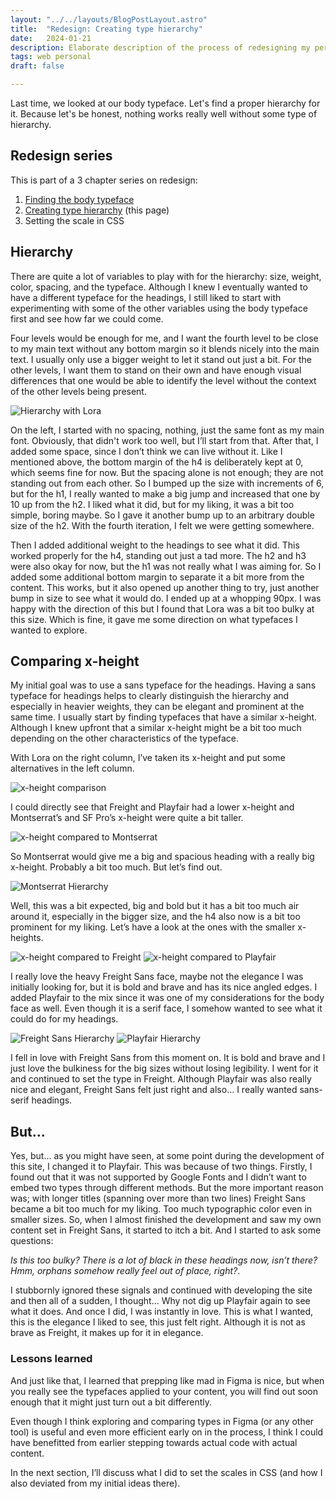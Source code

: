 ```yaml
---
layout: "../../layouts/BlogPostLayout.astro"
title:  "Redesign: Creating type hierarchy"
date:   2024-01-21
description: Elaborate description of the process of redesigning my personal site.
tags: web personal
draft: false

---
```


<div class="span2-4">
  <p class="lead">Last time, we looked at our body typeface. Let's find a proper hierarchy for it. Because let's be honest, nothing works really well without some type of hierarchy.
</p>

## Redesign series
This is part of a 3 chapter series on redesign:
1. [Finding the body typeface](../blog/redesign-finding-the-body-typeface.html "Finding the body copy typeface" )
2. [Creating type hierarchy](../blog/redesign-creating-type-hierarchy.html "Creating type hierarchy") (this page)
3. Setting the scale in CSS

## Hierarchy
There are quite a lot of variables to play with for the hierarchy: size, weight, color, spacing, and the typeface. Although I knew I eventually wanted to have a different typeface for the headings, I still liked to start with experimenting with some of the other variables using the body typeface first and see how far we could come.

Four levels would be enough for me, and I want the fourth level to be close to my main text without any bottom margin so it blends nicely into the main text. I usually only use a bigger weight to let it stand out just a bit. For the other levels, I want them to stand on their own and have enough visual differences that one would be able to identify the level without the context of the other levels being present.
</div>

<div class="bleed">

![Hierarchy with Lora](../../assets/type-hierarchy-lora.png "Type hierarchy with Lora")

</div>
<div class="span2-4">

On the left, I started with no spacing, nothing, just the same font as my main font. Obviously, that didn't work too well, but I’ll start from that. After that, I added some space, since I don’t think we can live without it. Like I mentioned above, the bottom margin of the h4 is deliberately kept at 0, which seems fine for now. But the spacing alone is not enough; they are not standing out from each other. So I bumped up the size with increments of 6, but for the h1, I really wanted to make a big jump and increased that one by 10 up from the h2. I liked what it did, but for my liking, it was a bit too simple, boring maybe. So I gave it another bump up to an arbitrary double size of the h2. With the fourth iteration, I felt we were getting somewhere.

Then I added additional weight to the headings to see what it did. This worked properly for the h4, standing out just a tad more. The h2 and h3 were also okay for now, but the h1 was not really what I was aiming for. So I added some additional bottom margin to separate it a bit more from the content. This works, but it also opened up another thing to try, just another bump in size to see what it would do. I ended up at a whopping 90px. I was happy with the direction of this but I found that Lora was a bit too bulky at this size. Which is fine, it gave me some direction on what typefaces I wanted to explore.

## Comparing x-height
My initial goal was to use a sans typeface for the headings. Having a sans typeface for headings helps to clearly distinguish the hierarchy and especially in heavier weights, they can be elegant and prominent at the same time. I usually start by finding typefaces that have a similar x-height. Although I knew upfront that a similar x-height might be a bit too much depending on the other characteristics of the typeface.

With Lora on the right column, I’ve taken its x-height and put some alternatives in the left column.

![x-height comparison](../../assets/x-height-comparison.png "x-height comparison")


I could directly see that Freight and Playfair had a lower x-height and Montserrat’s and SF Pro’s x-height were quite a bit taller.
</div>


<div class="bleed">

![x-height compared to Montserrat](../../assets/type-x-height-montserrat.png "x-height compared to Montserrat")

</div>

<div class="span2-4">

So Montserrat would give me a big and spacious heading with a really big x-height. Probably a bit too much. But let’s find out.

</div>
<div class="bleed">

![Montserrat Hierarchy](../../assets/type-hierarchy-montserrat.png "Montserrat Hierarchy")
</div>

<div class="span2-4">

Well, this was a bit expected, big and bold but it has a bit too much air around it, especially in the bigger size, and the h4 also now is a bit too prominent for my liking. Let’s have a look at the ones with the smaller x-heights.

</div>

<div class="bleed">

![x-height compared to Freight](../../assets/type-x-height-freight.png "x-height compared to Freight")
![x-height compared to Playfair](../../assets/type-x-height-playfair.png "x-height compared to Playfair")

</div>

<div class="span2-4">

I really love the heavy Freight Sans face, maybe not the elegance I was initially looking for, but it is bold and brave and has its nice angled edges. I added Playfair to the mix since it was one of my considerations for the body face as well. Even though it is a serif face, I somehow wanted to see what it could do for my headings.

</div>

<div class="bleed">

![Freight Sans Hierarchy](../../assets/type-hierarchy-freight-sans.png "Freight Sans Hierarchy")
![Playfair Hierarchy](../../assets/type-hierarchy-playfair.png "Playfair Hierarchy")

</div>


<div class="span2-4">

I fell in love with Freight Sans from this moment on. It is bold and brave and I just love the bulkiness for the big sizes without losing legibility. I went for it and continued to set the type in Freight. Although Playfair was also really nice and elegant, Freight Sans felt just right and also… I really wanted sans-serif headings.

## But...
Yes, but… as you might have seen, at some point during the development of this site, I changed it to Playfair. This was because of two things. Firstly, I found out that it was not supported by Google Fonts and I didn’t want to embed two types through different methods. But the more important reason was; with longer titles (spanning over more than two lines) Freight Sans became a bit too much for my liking. Too much typographic color even in smaller sizes. So, when I almost finished the development and saw my own content set in Freight Sans, it started to itch a bit. And I started to ask some questions:

<em>Is this too bulky? There is a lot of black in these headings now, isn’t there? Hmm, orphans somehow really feel out of place, right?</em>. 

I stubbornly ignored these signals and continued with developing the site and then all of a sudden, I thought… Why not dig up Playfair again to see what it does. And once I did, I was instantly in love. This is what I wanted, this is the elegance I liked to see, this just felt right. Although it is not as brave as Freight, it makes up for it in elegance.

### Lessons learned

And just like that, I learned that prepping like mad in Figma is nice, but when you really see the typefaces applied to your content, you will find out soon enough that it might just turn out a bit differently.

Even though I think exploring and comparing types in Figma (or any other tool) is useful and even more efficient early on in the process, I think I could have benefitted from earlier stepping towards actual code with actual content.

In the next section, I’ll discuss what I did to set the scales in CSS (and how I also deviated from my initial ideas there).

</div>
